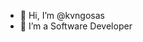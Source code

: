- 👋 Hi, I’m @kvngosas
- 👀 I’m a Software Developer


<!---
kvngosas/kvngosas is a ✨ special ✨ repository because its `README.md` (this file) appears on your GitHub profile.
You can click the Preview link to take a look at your changes.
--->
